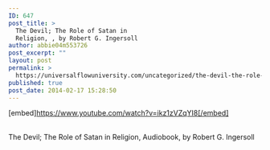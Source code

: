 ```yaml
---
ID: 647
post_title: >
  The Devil; The Role of Satan in
  Religion, , by Robert G. Ingersoll
author: abbie04m553726
post_excerpt: ""
layout: post
permalink: >
  https://universalflowuniversity.com/uncategorized/the-devil-the-role-of-satan-in-religion-by-robert-g-ingersoll/
published: true
post_date: 2014-02-17 15:28:50
---
```

[embed]https://www.youtube.com/watch?v=ikz1zVZqYI8[/embed]</br></br>
<p>The Devil; The Role of Satan in Religion, Audiobook, by Robert G. Ingersoll </p>